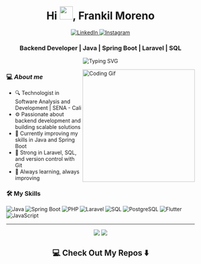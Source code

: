 <h1 align="center" >Hi <img src="https://media.giphy.com/media/hvRJCLFzcasrR4ia7z/giphy.gif" width="35">, Frankil Moreno</h1>

<p align="center"> 
  <a href="https://www.linkedin.com/in/frankil-moreno/" target="_blank"> 
    <img alt="LinkedIn" src="https://img.shields.io/badge/LinkedIn-0077B5?logo=linkedin&logoColor=white&style=for-the-badge" /> 
  </a> 
<a href="https://www.instagram.com/armandomoreno_04" target="_blank">
  <img alt="Instagram" src="https://img.shields.io/badge/Instagram-E4405F?logo=instagram&logoColor=white&style=for-the-badge" />
</a>
</p>

<h3 align="center">Backend Developer | Java | Spring Boot | Laravel | SQL</h3>

<p align="center">
  <img src="https://readme-typing-svg.herokuapp.com?center=true&vCenter=true&lines=Team+Player;Effective+Communication;Problem+Solver;Continuous+Learner;Adaptable" alt="Typing SVG" />
</p>


<img align="right" width="300px" alt="Coding Gif" src="https://media.giphy.com/media/836HiJc7pgzy8iNXCn/giphy.gif" />

### 💻&nbsp;***About me***

- 🔍 Technologist in Software Analysis and Development | SENA - Cali  
- ⚙️ Passionate about backend development and building scalable solutions  
- 📌 Currently improving my skills in Java and Spring Boot  
- 🧠 Strong in Laravel, SQL, and version control with Git  
- 🌱 Always learning, always improving  

### 🛠️ My Skills

<span>
  <img src="https://img.shields.io/badge/Java-ED8B00?style=for-the-badge&logo=java&logoColor=white" alt="Java" />
  <img src="https://img.shields.io/badge/Spring%20Boot-6DB33F?style=for-the-badge&logo=springboot&logoColor=white" alt="Spring Boot" />
  <img src="https://img.shields.io/badge/PHP-777BB4?style=for-the-badge&logo=php&logoColor=white" alt="PHP" />
  <img src="https://img.shields.io/badge/Laravel-FF2D20?style=for-the-badge&logo=laravel&logoColor=white" alt="Laravel" />
  <img src="https://img.shields.io/badge/SQL-4479A1?style=for-the-badge&logo=sql&logoColor=white" alt="SQL" />
  <img src="https://img.shields.io/badge/PostgreSQL-4169E1?style=for-the-badge&logo=postgresql&logoColor=white" alt="PostgreSQL" />
  <img src="https://img.shields.io/badge/Flutter-02569B?style=for-the-badge&logo=flutter&logoColor=white" alt="Flutter" />
  <img src="https://img.shields.io/badge/JavaScript-F7DF1E?style=for-the-badge&logo=javascript&logoColor=black" alt="JavaScript" />
</span>


---
  
<div align=center>
  <img src="https://github-readme-stats.vercel.app/api?username=Aditya664&show_icons=true&locale=en&count_private=true&hide_rank=true&custom_title=My%20GitHub%20Stats&disable_animations=true&theme=tokyonight&hide_border=true&bg_color=1a1b27" />
  <img src="https://github-readme-streak-stats.herokuapp.com/?user=armando0405&theme=tokyonight&hide_border=true&background=1a1b27" />
</div>

<h2 align=center>
 💻 Check Out My Repos ⬇️
</h2>  
